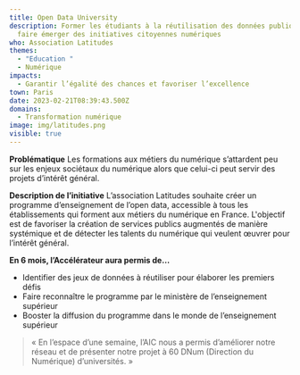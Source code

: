 ```yaml
---
title: Open Data University
description: Former les étudiants à la réutilisation des données publiques pour
  faire émerger des initiatives citoyennes numériques
who: Association Latitudes
themes:
  - "Education "
  - Numérique
impacts:
  - Garantir l’égalité des chances et favoriser l’excellence
town: Paris
date: 2023-02-21T08:39:43.500Z
domains:
  - Transformation numérique
image: img/latitudes.png
visible: true
---
```

**Problématique**
Les formations aux métiers du numérique s’attardent peu sur les enjeux sociétaux du numérique alors que celui-ci peut servir des projets d’intérêt général.

**Description de l’initiative**
L’association Latitudes souhaite créer un programme d’enseignement de l’open data, accessible à tous les établissements qui forment aux métiers du numérique en France. L'objectif est de favoriser la création de services publics augmentés de manière systémique et de détecter les talents du numérique qui veulent œuvrer pour l’intérêt général.

**En 6 mois, l’Accélérateur aura permis de…**


* Identifier des jeux de données à réutiliser pour élaborer les premiers défis
* Faire reconnaître le programme par le ministère de l’enseignement supérieur 
* Booster la diffusion du programme dans le monde de l’enseignement supérieur

> « En l’espace d’une semaine, l’AIC nous a permis d’améliorer notre réseau et de présenter notre projet à 60 DNum (Direction du Numérique) d’universités. »